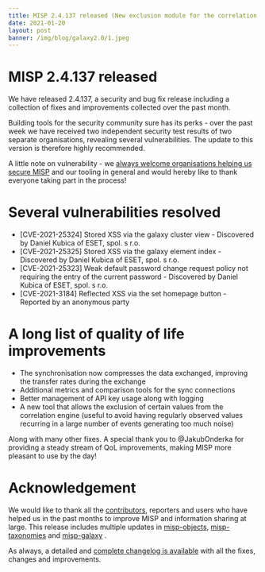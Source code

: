 ```yaml
---
title: MISP 2.4.137 released (New exclusion module for the correlation engine, many improvements and security vulnerabilities resolved)
date: 2021-01-20
layout: post
banner: /img/blog/galaxy2.0/1.jpeg
---
```


# MISP 2.4.137 released

We have released 2.4.137, a security and bug fix release including a collection of fixes and improvements collected over the past month.

Building tools for the security community sure has its perks - over the past week we have received two independent security test results of two separate organisations, revealing several vulnerabilities. The update to this version is therefore highly recommended.

A little note on vulnerability - we [always welcome organisations helping us secure MISP](https://www.misp-project.org/security/) and our tooling in general and would hereby like to thank everyone taking part in the process!

# Several vulnerabilities resolved

- [CVE-2021-25324] Stored XSS via the galaxy cluster view - Discovered by Daniel Kubica of ESET, spol. s r.o.
- [CVE-2021-25325] Stored XSS via the galaxy element index - Discovered by Daniel Kubica of ESET, spol. s r.o.
- [CVE-2021-25323] Weak default password change request policy not requiring the entry of the current password - Discovered by Daniel Kubica of ESET, spol. s r.o.
- [CVE-2021-3184] Reflected XSS via the set homepage button - Reported by an anonymous party

# A long list of quality of life improvements

- The synchronisation now compresses the data exchanged, improving the transfer rates during the exchange
- Additional metrics and comparison tools for the sync connections
- Better management of API key usage along with logging
- A new tool that allows the exclusion of certain values from the correlation engine (useful to avoid having regularly observed values recurring in a large number of events generating too much noise)

Along with many other fixes. A special thank you to @JakubOnderka for providing a steady stream of QoL improvements, making MISP more pleasant to use by the day!

# Acknowledgement

We would like to thank all the [contributors](https://www.misp-project.org/contributors), reporters and users who have helped us in the past months to improve MISP and information sharing at large. This release includes multiple updates in [misp-objects](https://www.misp-project.org/objects.html), [misp-taxonomies](https://www.misp-project.org/taxonomies.html) and [misp-galaxy](https://www.misp-project.org/galaxy.html)
.

As always, a detailed and [complete changelog is available](https://www.misp-project.org/Changelog.txt) with all the fixes, changes and improvements.

